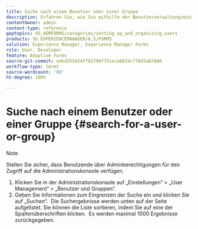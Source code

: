 ```yaml
---
title: Suche nach einem Benutzer oder einer Gruppe
description: Erfahren Sie, wie Sie mithilfe der Benutzerverwaltungseinstellungen in der Administrationskonsole nach Benutzerinnen bzw. Benutzer oder einer Gruppe suchen.
contentOwner: admin
content-type: reference
geptopics: SG_AEMFORMS/categories/setting_up_and_organizing_users
products: SG_EXPERIENCEMANAGER/6.5/FORMS
solution: Experience Manager, Experience Manager Forms
role: User, Developer
feature: Adaptive Forms
source-git-commit: eded255b54ff83f60f73cece8824c778d3a87680
workflow-type: tm+mt
source-wordcount: '93'
ht-degree: 100%

---
```


# Suche nach einem Benutzer oder einer Gruppe {#search-for-a-user-or-group}

>[!NOTE]
> 
> Stellen Sie sicher, dass Benutzende über Adminberechtigungen für den Zugriff auf die Administrationskonsole verfügen.

1. Klicken Sie in der Administrationskonsole auf „Einstellungen“ > „User Management“ > „Benutzer und Gruppen“.
1. Geben Sie Informationen zum Eingrenzen der Suche ein und klicken Sie auf „Suchen“.  Die Suchergebnisse werden unten auf der Seite aufgelistet. Sie können die Liste sortieren, indem Sie auf eine der Spaltenüberschriften klicken.  Es werden maximal 1000 Ergebnisse zurückgegeben.
